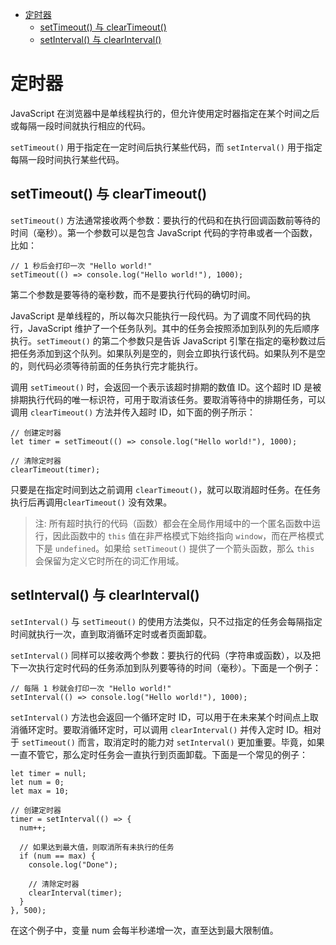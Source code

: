 <!--
 * @Description: 定时器
 * @Author: shenxh
 * @Date: 2021-12-29 10:42:07
 * @LastEditors: shenxh
 * @LastEditTime: 2021-12-29 11:06:33
-->

- [定时器](#定时器)
  - [setTimeout() 与 clearTimeout()](#settimeout-与-cleartimeout)
  - [setInterval() 与 clearInterval()](#setinterval-与-clearinterval)

# 定时器
JavaScript 在浏览器中是单线程执行的，但允许使用定时器指定在某个时间之后或每隔一段时间就执行相应的代码。

`setTimeout()` 用于指定在一定时间后执行某些代码，而 `setInterval()` 用于指定每隔一段时间执行某些代码。

## setTimeout() 与 clearTimeout()
`setTimeout()` 方法通常接收两个参数：要执行的代码和在执行回调函数前等待的时间（毫秒）。第一个参数可以是包含 JavaScript 代码的字符串或者一个函数，比如：

```
// 1 秒后会打印一次 "Hello world!"
setTimeout(() => console.log("Hello world!"), 1000);
```

第二个参数是要等待的毫秒数，而不是要执行代码的确切时间。

JavaScript 是单线程的，所以每次只能执行一段代码。为了调度不同代码的执行，JavaScript 维护了一个任务队列。其中的任务会按照添加到队列的先后顺序执行。`setTimeout()` 的第二个参数只是告诉 JavaScript 引擎在指定的毫秒数过后把任务添加到这个队列。如果队列是空的，则会立即执行该代码。如果队列不是空的，则代码必须等待前面的任务执行完才能执行。

调用 `setTimeout()` 时，会返回一个表示该超时排期的数值 ID。这个超时 ID 是被排期执行代码的唯一标识符，可用于取消该任务。要取消等待中的排期任务，可以调用 `clearTimeout()` 方法并传入超时 ID，如下面的例子所示：

```
// 创建定时器
let timer = setTimeout(() => console.log("Hello world!"), 1000);

// 清除定时器
clearTimeout(timer);
```

只要是在指定时间到达之前调用 `clearTimeout()`，就可以取消超时任务。在任务执行后再调用`clearTimeout()` 没有效果。

> 注: 所有超时执行的代码（函数）都会在全局作用域中的一个匿名函数中运行，因此函数中的 `this` 值在非严格模式下始终指向 `window`，而在严格模式下是 `undefined`。如果给 `setTimeout()` 提供了一个箭头函数，那么 `this` 会保留为定义它时所在的词汇作用域。

## setInterval() 与 clearInterval()
`setInterval()` 与 `setTimeout()` 的使用方法类似，只不过指定的任务会每隔指定时间就执行一次，直到取消循环定时或者页面卸载。

`setInterval()` 同样可以接收两个参数：要执行的代码（字符串或函数），以及把下一次执行定时代码的任务添加到队列要等待的时间（毫秒）。下面是一个例子：

```
// 每隔 1 秒就会打印一次 "Hello world!"
setInterval(() => console.log("Hello world!"), 1000); 
```

`setInterval()` 方法也会返回一个循环定时 ID，可以用于在未来某个时间点上取消循环定时。要取消循环定时，可以调用 `clearInterval()` 并传入定时 ID。相对于 `setTimeout()` 而言，取消定时的能力对 `setInterval()` 更加重要。毕竟，如果一直不管它，那么定时任务会一直执行到页面卸载。下面是一个常见的例子：

```
let timer = null;
let num = 0;
let max = 10;

// 创建定时器
timer = setInterval(() => {
  num++;

  // 如果达到最大值，则取消所有未执行的任务
  if (num == max) {
    console.log("Done");

    // 清除定时器
    clearInterval(timer);
  }
}, 500);
```

在这个例子中，变量 num 会每半秒递增一次，直至达到最大限制值。
